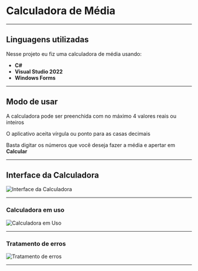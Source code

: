 # Calculadora de Média

***

## Linguagens utilizadas
 Nesse projeto eu fiz uma calculadora de média usando:
 * **C#**
 * **Visual Studio 2022**
 * **Windows Forms**

***

## Modo de usar 
 A calculadora pode ser preenchida com no máximo 4 valores reais ou inteiros
 
 O aplicativo aceita vírgula ou ponto para as casas decimais

 Basta digitar os números que você deseja fazer a média e apertar em **Calcular**
 
***

## Interface da Calculadora

![Interface da Calculadora](https://github.com/BrunoZancan/calculadora-de-media/assets/154844348/f04ff1f3-95b4-474d-a4a9-e01aaf661f58)

***

### Calculadora em uso
 
![Calculadora em Uso](https://github.com/BrunoZancan/calculadora-de-media/assets/154844348/8e71e395-8df7-45b3-8fe9-1ff429d20f63)

***

### Tratamento de erros

![Tratamento de erros](https://github.com/BrunoZancan/calculadora-de-media/assets/154844348/832e19ea-1af5-4d6d-81a0-a825885e7d1e)

***

